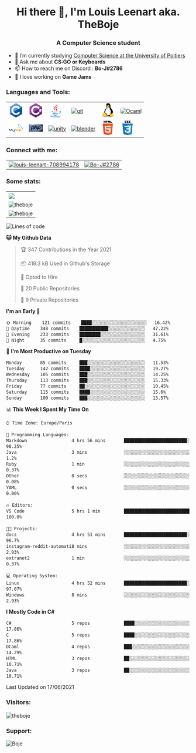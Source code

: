 <h1 align="center">Hi there 👋, I'm Louis Leenart aka. TheBoje</h1>
<h3 align="center">A Computer Science student</h3>

- 🔭 I’m currently studying [Computer Science at the University of Poitiers](http://formations.univ-poitiers.fr/fr/index/autre-diplome-niveau-master-AM/autre-diplome-niveau-master-AM/cmi-informatique-JD2XQGVY.html)
- 💬 Ask me about **CS:GO or Keyboards** <!-- TODO Ajouter un svg d'ergodox -->
- 📫 How to reach me on Discord : **Bo-J#2786**
- 🎯 I love working on **Game Jams**

<h3 align="left">Languages and Tools:</h3>
<p align="center"> 
  <table align="center">
    <tr>
      <td><a href="https://www.cprogramming.com/" target="_blank"> <img src="https://raw.githubusercontent.com/devicons/devicon/master/icons/c/c-original.svg" alt="c" width="40" height="40"/> </a> 
      <td><a href="https://www.w3schools.com/cs/" target="_blank"> <img src="https://raw.githubusercontent.com/devicons/devicon/master/icons/csharp/csharp-original.svg" alt="csharp" width="40" height="40"/> </a> 
      <td><a href="https://www.java.com" target="_blank"> <img src="https://raw.githubusercontent.com/devicons/devicon/master/icons/java/java-original.svg" alt="java" width="40" height="40"/> </a> 
      <td><a href="https://git-scm.com/" target="_blank"> <img src="https://www.vectorlogo.zone/logos/git-scm/git-scm-icon.svg" alt="git" width="40" height="40"/> </a>
      <td><a href="https://www.linux.org/" target="_blank"> <img src="https://raw.githubusercontent.com/devicons/devicon/master/icons/linux/linux-original.svg" alt="linux" width="40" height="40"/> </a> 
      <td><a href="" target="_blank"> <img src="https://ocaml.org/img/OCaml_Sticker.svg" alt="Ocaml" width="40" height="40" style="border-radius: 5px;"/> </a>
    <tr>
      <td><a href="https://www.mysql.com/" target="_blank"> <img src="https://raw.githubusercontent.com/devicons/devicon/master/icons/mysql/mysql-original-wordmark.svg" alt="mysql" width="40" height="40"/> </a>
      <td><a href="https://www.php.net" target="_blank"> <img src="https://raw.githubusercontent.com/devicons/devicon/master/icons/php/php-original.svg" alt="php" width="40" height="40"/> </a>
      <td><a href="https://unity.com/" target="_blank"> <img src="https://www.vectorlogo.zone/logos/unity3d/unity3d-icon.svg" alt="unity" width="40" height="40"/> </a>
      <td><a href="https://www.blender.org/" target="_blank"> <img src="https://download.blender.org/branding/community/blender_community_badge_white.svg" alt="blender" width="40" height="40"/> </a> 
      <td><a href="https://www.w3.org/html/" target="_blank"> <img src="https://raw.githubusercontent.com/devicons/devicon/master/icons/html5/html5-original-wordmark.svg" alt="html5" width="40" height="40"/> </a>
      <td><a href="https://www.w3schools.com/css/" target="_blank"> <img src="https://raw.githubusercontent.com/devicons/devicon/master/icons/css3/css3-original-wordmark.svg" alt="css3" width="40" height="40"/> </a>  
  </table>
  
</p>

<h3 align="left">Connect with me:</h3>
<p align="left">
  <table align="center">
    <tr>
      <td><a href="https://linkedin.com/in/louis-leenart-708994178" target="blank"><img align="center" src="https://cdn.jsdelivr.net/npm/simple-icons@3.0.1/icons/linkedin.svg" alt="louis-leenart-708994178" height="40" width="40"/></a>
      <td><a href="https://discord.gg/Bo-J#2786" target="blank"><img align="center" src="https://cdn.jsdelivr.net/npm/simple-icons@3.0.1/icons/discord.svg" alt="Bo-J#2786" height="40" width="40"/></a> 
  </table>
</p>

<h3 align="left">Some stats:</h3>
<p align="center">
  <table align="center">
    <tr><td><img align="center" src="https://github-readme-stats.vercel.app/api?username=TheBoje&show_icons=true&theme=dark&count_private=true" />
    <tr><td><img align="center" src="https://github-readme-streak-stats.herokuapp.com/?user=theboje&theme=dark&count_private=true&" alt="theboje" />
    <tr><td><img align="center" src="https://github-readme-stats.vercel.app/api/wakatime?username=Bo_J&theme=dark" alt="theboje" />
  </table>
</p>

<!--START_SECTION:waka-->
![Lines of code](https://img.shields.io/badge/From%20Hello%20World%20I%27ve%20Written-570917%20lines%20of%20code-blue)

**🐱 My Github Data** 

> 🏆 347 Contributions in the Year 2021
 > 
> 📦 418.3 kB Used in Github's Storage 
 > 
> 💼 Opted to Hire
 > 
> 📜 20 Public Repositories 
 > 
> 🔑 9 Private Repositories  
 > 
**I'm an Early 🐤** 

```text
🌞 Morning    121 commits    ████░░░░░░░░░░░░░░░░░░░░░   16.42% 
🌆 Daytime    348 commits    ███████████░░░░░░░░░░░░░░   47.22% 
🌃 Evening    233 commits    ████████░░░░░░░░░░░░░░░░░   31.61% 
🌙 Night      35 commits     █░░░░░░░░░░░░░░░░░░░░░░░░   4.75%

```
📅 **I'm Most Productive on Tuesday** 

```text
Monday       85 commits     ███░░░░░░░░░░░░░░░░░░░░░░   11.53% 
Tuesday      142 commits    ████░░░░░░░░░░░░░░░░░░░░░   19.27% 
Wednesday    105 commits    ███░░░░░░░░░░░░░░░░░░░░░░   14.25% 
Thursday     113 commits    ███░░░░░░░░░░░░░░░░░░░░░░   15.33% 
Friday       77 commits     ██░░░░░░░░░░░░░░░░░░░░░░░   10.45% 
Saturday     115 commits    ████░░░░░░░░░░░░░░░░░░░░░   15.6% 
Sunday       100 commits    ███░░░░░░░░░░░░░░░░░░░░░░   13.57%

```


📊 **This Week I Spent My Time On** 

```text
⌚︎ Time Zone: Europe/Paris

💬 Programming Languages: 
Markdown                 4 hrs 56 mins       ████████████████████████░   98.25% 
Java                     3 mins              ░░░░░░░░░░░░░░░░░░░░░░░░░   1.2% 
Ruby                     1 min               ░░░░░░░░░░░░░░░░░░░░░░░░░   0.37% 
Other                    0 secs              ░░░░░░░░░░░░░░░░░░░░░░░░░   0.08% 
YAML                     0 secs              ░░░░░░░░░░░░░░░░░░░░░░░░░   0.06%

🔥 Editors: 
VS Code                  5 hrs 1 min         █████████████████████████   100.0%

🐱‍💻 Projects: 
docs                     4 hrs 51 mins       ████████████████████████░   96.7% 
instagram-reddit-automati8 mins              ░░░░░░░░░░░░░░░░░░░░░░░░░   2.93% 
extranet2                1 min               ░░░░░░░░░░░░░░░░░░░░░░░░░   0.37%

💻 Operating System: 
Linux                    4 hrs 52 mins       ████████████████████████░   97.07% 
Windows                  8 mins              ░░░░░░░░░░░░░░░░░░░░░░░░░   2.93%

```

**I Mostly Code in C#** 

```text
C#                       5 repos             ████░░░░░░░░░░░░░░░░░░░░░   17.86% 
C                        5 repos             ████░░░░░░░░░░░░░░░░░░░░░   17.86% 
OCaml                    4 repos             ███░░░░░░░░░░░░░░░░░░░░░░   14.29% 
HTML                     3 repos             ██░░░░░░░░░░░░░░░░░░░░░░░   10.71% 
Java                     3 repos             ██░░░░░░░░░░░░░░░░░░░░░░░   10.71%

```



 Last Updated on 17/06/2021
<!--END_SECTION:waka-->

<h3 align="left">Visitors:</h3>
<p><img align="center" src="https://visitor-badge.glitch.me/badge?page_id=TheBoje" alt="theboje" /></p>

<h3 align="left">Support:</h3>
<p><a href="https://www.buymeacoffee.com/Boje"> <img align="left" src="https://cdn.buymeacoffee.com/buttons/v2/default-yellow.png" height="50" width="210" alt="Boje" /></a></p>
